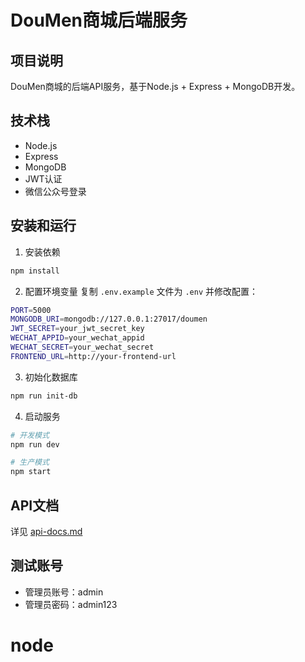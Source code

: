 # DouMen商城后端服务

## 项目说明
DouMen商城的后端API服务，基于Node.js + Express + MongoDB开发。

## 技术栈
- Node.js
- Express
- MongoDB
- JWT认证
- 微信公众号登录

## 安装和运行
1. 安装依赖
```bash
npm install
```

2. 配置环境变量
复制 `.env.example` 文件为 `.env` 并修改配置：
```bash
PORT=5000
MONGODB_URI=mongodb://127.0.0.1:27017/doumen
JWT_SECRET=your_jwt_secret_key
WECHAT_APPID=your_wechat_appid
WECHAT_SECRET=your_wechat_secret
FRONTEND_URL=http://your-frontend-url
```

3. 初始化数据库
```bash
npm run init-db
```

4. 启动服务
```bash
# 开发模式
npm run dev

# 生产模式
npm start
```

## API文档
详见 [api-docs.md](api-docs.md)

## 测试账号
- 管理员账号：admin
- 管理员密码：admin123 
# node
